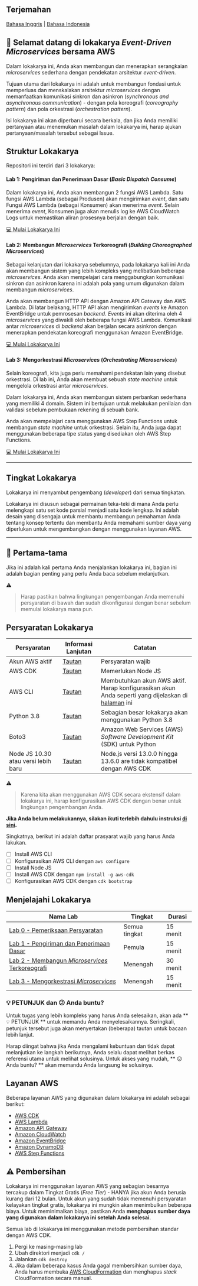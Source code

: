## Terjemahan
[Bahasa Inggris](README.md) | [Bahasa Indonesia](Readme-id.md)

## 🚀 Selamat datang di lokakarya _Event-Driven Microservices_ bersama AWS
Dalam lokakarya ini, Anda akan membangun dan menerapkan serangkaian _microservices_ sederhana dengan pendekatan arsitektur _event-driven_.

Tujuan utama dari lokakarya ini adalah untuk membangun fondasi untuk memperluas dan menskalakan arsitektur _microservices_ dengan memanfaatkan komunikasi sinkron dan asinkron (_synchronous and asynchronous communication_) - dengan pola koreografi (_coreography pattern_) dan pola orkestrasi (_orchestration pattern_).

Isi lokakarya ini akan diperbarui secara berkala, dan jika Anda memiliki pertanyaan atau menemukan masalah dalam lokakarya ini, harap ajukan pertanyaan/masalah tersebut sebagai Issue.

## Struktur Lokakarya
Repositori ini terdiri dari 3 lokakarya:

#### **Lab 1: Pengiriman dan Penerimaan Dasar (_Basic Dispatch Consume_)**
Dalam lokakarya ini, Anda akan membangun 2 fungsi AWS Lambda. Satu fungsi AWS Lambda (sebagai Produsen) akan mengirimkan _event_, dan satu Fungsi AWS Lambda (sebagai Konsumen) akan menerima _event_. Selain menerima _event_, Konsumen juga akan menulis log ke AWS CloudWatch Logs untuk memastikan aliran prosesnya berjalan dengan baik.

[💻 Mulai Lokakarya Ini](https://github.com/donnieprakoso/workshop-eventDrivenMicroservices/tree/master/1-lab-basicDispatchConsumeEvent)

#### **Lab 2: Membangun _Microservices_ Terkoreografi (_Building Choreographed Microservices_)**
Sebagai kelanjutan dari lokakarya sebelumnya, pada lokakarya kali ini Anda akan membangun sistem yang lebih kompleks yang melibatkan beberapa _microservices_. Anda akan mempelajari cara menggabungkan komunikasi sinkron dan asinkron karena ini adalah pola yang umum digunakan dalam membangun _microservices_.

Anda akan membangun HTTP API dengan Amazon API Gateway dan AWS Lambda. Di latar belakang, HTTP API akan mengirimkan _events_ ke Amazon EventBridge untuk pemrosesan _backend_. _Events_ ini akan diterima oleh 4 _microservices_ yang diwakili oleh beberapa fungsi AWS Lambda. Komunikasi antar _microservices_ di _backend_ akan berjalan secara asinkron dengan menerapkan pendekatan koreografi menggunakan Amazon EventBridge.

[💻 Mulai Lokakarya Ini](https://github.com/donnieprakoso/workshop-eventDrivenMicroservices/tree/master/2-lab-choreographMicroservices)

#### **Lab 3: Mengorkestrasi _Microservices_ (_Orchestrating Microservices_)**
Selain koreografi, kita juga perlu memahami pendekatan lain yang disebut orkestrasi. Di lab ini, Anda akan membuat sebuah _state machine_ untuk mengelola orkestrasi antar _microservices_.

Dalam lokakarya ini, Anda akan membangun sistem perbankan sederhana yang memiliki 4 domain. Sistem ini bertujuan untuk melakukan penilaian dan validasi sebelum pembukaan rekening di sebuah bank.

Anda akan mempelajari cara menggunakan AWS Step Functions untuk membangun _state machine_ untuk orkestrasi. Selain itu, Anda juga dapat menggunakan beberapa tipe status yang disediakan oleh AWS Step Functions.

[💻 Mulai Lokakarya Ini](https://github.com/donnieprakoso/workshop-eventDrivenMicroservices/tree/master/3-lab-orchestrateMicroservices)

---

## Tingkat Lokakarya
Lokakarya ini menyambut pengembang (_developer_) dari semua tingkatan.

Lokakarya ini disusun sebagai permainan teka-teki di mana Anda perlu melengkapi satu set kode parsial menjadi satu kode lengkap. Ini adalah desain yang disengaja untuk membantu membangun pemahaman Anda tentang konsep tertentu dan membantu Anda memahami sumber daya yang diperlukan untuk mengembangkan dengan menggunakan layanan AWS.

---

## 🛑 Pertama-tama
Jika ini adalah kali pertama Anda menjalankan lokakarya ini, bagian ini adalah bagian penting yang perlu Anda baca sebelum melanjutkan.

⚠️
>  Harap pastikan bahwa lingkungan pengembangan Anda memenuhi persyaratan di bawah dan sudah dikonfigurasi dengan benar sebelum memulai lokakarya mana pun.

## **Persyaratan Lokakarya**

Persyaratan | Informasi Lanjutan | Catatan
--- | --- | ---
Akun AWS aktif | [Tautan](https://aws.amazon.com/) | Persyaratan wajib
AWS CDK | [Tautan](https://aws.amazon.com/cdk/) | Memerlukan Node JS   
AWS CLI | [Tautan](https://aws.amazon.com/cli/) | Membutuhkan akun AWS aktif. Harap konfigurasikan akun Anda seperti yang dijelaskan di [halaman](https://docs.aws.amazon.com/cli/latest/userguide/cli-chap-configure.html) ini
Python 3.8 | [Tautan](https://www.python.org/downloads/release/python-380/) | Sebagian besar lokakarya akan menggunakan Python 3.8   
Boto3 | [Tautan](https://aws.amazon.com/sdk-for-python/) | Amazon Web Services (AWS) _Software Development Kit_ (SDK) untuk Python
Node JS 10.30 atau versi lebih baru | [Tautan](https://nodejs.org/en/download/current/) | Node.js versi 13.0.0 hingga 13.6.0 are tidak kompatibel dengan AWS CDK

⚠️
> Karena kita akan menggunakan AWS CDK secara ekstensif dalam lokakarya ini, harap konfigurasikan AWS CDK dengan benar untuk lingkungan pengembangan Anda. 

**Jika Anda belum melakukannya, silakan ikuti terlebih dahulu instruksi [di sini](https://docs.aws.amazon.com/cdk/latest/guide/getting_started.html).**

Singkatnya, berikut ini adalah daftar prasyarat wajib yang harus Anda lakukan.
- [ ] Install AWS CLI  
- [ ] Konfigurasikan AWS CLI dengan `aws configure`  
- [ ] Install Node JS  
- [ ] Install AWS CDK dengan `npm install -g aws-cdk`  
- [ ] Konfigurasikan AWS CDK dengan `cdk bootstrap`

## Menjelajahi Lokakarya
Nama Lab | Tingkat | Durasi
--- | --- | ---
[Lab 0 - Pemeriksaan Persyaratan](https://github.com/donnieprakoso/workshop-eventDrivenMicroservices/tree/master/0-requirements-checking) | Semua tingkat | 15 menit
[Lab 1 - Pengiriman dan Penerimaan Dasar](https://github.com/donnieprakoso/workshop-eventDrivenMicroservices/tree/master/1-lab-basicDispatchConsumeEvent) | Pemula | 15 menit
[Lab 2 - Membangun _Microservices_ Terkoreografi](https://github.com/donnieprakoso/workshop-eventDrivenMicroservices/tree/master/2-lab-choreographMicroservices) | Menengah | 30 menit
[Lab 3 - Mengorkestrasi _Microservices_](https://github.com/donnieprakoso/workshop-eventDrivenMicroservices/tree/master/3-lab-orchestrateMicroservices) | Menengah | 15 menit

### **💡 PETUNJUK** dan **😕 Anda buntu?**
Untuk tugas yang lebih kompleks yang harus Anda selesaikan, akan ada ** 💡 PETUNJUK ** untuk memandu Anda menyelesaikannya. Seringkali, petunjuk tersebut juga akan menyertakan (beberapa) tautan untuk bacaan lebih lanjut.

Harap diingat bahwa jika Anda mengalami kebuntuan dan tidak dapat melanjutkan ke langkah berikutnya, Anda selalu dapat melihat berkas referensi utama untuk melihat solusinya. Untuk akses yang mudah, ** 😕 Anda buntu? ** akan memandu Anda langsung ke solusinya.

## Layanan AWS
Beberapa layanan AWS yang digunakan dalam lokakarya ini adalah sebagai berikut:
- [AWS CDK](https://aws.amazon.com/cdk/)
- [AWS Lambda](https://aws.amazon.com/lambda/)
- [Amazon API Gateway](https://aws.amazon.com/api-gateway/)
- [Amazon CloudWatch](https://aws.amazon.com/cloudwatch/)
- [Amazon EventBridge](https://aws.amazon.com/eventbridge/)
- [Amazon DynamoDB](https://aws.amazon.com/dynamodb/)
- [AWS Step Functions](https://aws.amazon.com/step-functions/)

## ⚠️  Pembersihan
Lokakarya ini menggunakan layanan AWS yang sebagian besarnya tercakup dalam Tingkat Gratis (_Free Tier_) - HANYA jika akun Anda berusia kurang dari 12 bulan. Untuk akun yang sudah tidak memenuhi persyaratan kelayakan tingkat gratis, lokakarya ini mungkin akan menimbulkan beberapa biaya. Untuk meminimalkan biaya, pastikan Anda **menghapus sumber daya yang digunakan dalam lokakarya ini setelah Anda selesai**.

Semua lab di lokakarya ini menggunakan metode pembersihan standar dengan AWS CDK.
1. Pergi ke masing-masing lab
2. Ubah direktori menjadi `cdk /`
3. Jalankan `cdk destroy`
4. Jika dalam beberapa kasus Anda gagal membersihkan sumber daya, Anda harus membuka [AWS CloudFormation](https://console.aws.amazon.com/cloudformation/) dan menghapus _stack_ CloudFormation secara manual.